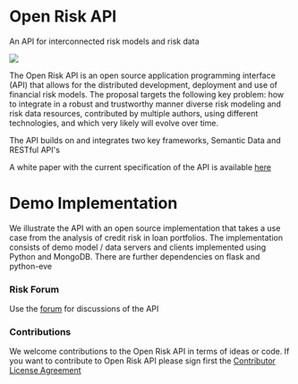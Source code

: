 # Open Risk API
An API for interconnected risk models and risk data

![](https://github.com/open-risk/Open_Risk_API/blob/master/Architecture.png)

The Open Risk API is an open source application programming interface (API) that allows for the distributed development, deployment and use of financial risk models. The proposal targets the following key problem: how to integrate in a robust and trustworthy manner diverse risk modeling and risk data resources, contributed by multiple authors, using different technologies, and which very likely will evolve over time. 

The API builds on and integrates two key frameworks, Semantic Data and RESTful API's

A white paper with the current specification of the API is available [here](https://www.openrisk.eu/WhitePapers)

# Demo Implementation

We illustrate the API with an open source implementation that takes a use case from the analysis of credit risk in loan portfolios. The implementation consists of demo model / data servers and clients implemented using Python and MongoDB. 
There are further dependencies on flask and python-eve

### Risk Forum 
Use the [forum](https://www.openrisk.eu/commons/forum/viewforum.php?f=20) for discussions of the API

### Contributions

We welcome contributions to the Open Risk API in terms of ideas or code. If you want to contribute to Open Risk API please sign first the <a href="https://www.clahub.com/agreements/open-risk/OpenCPM">Contributor License Agreement</a>

